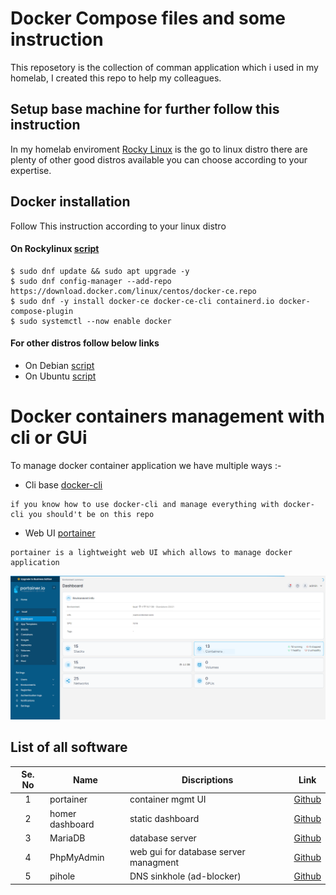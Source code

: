 # Docker Compose files and some instruction

This reposetory is the collection of comman application which i used in my homelab, I created this repo to help my colleagues.


## Setup base machine for further follow this instruction

In my homelab enviroment [Rocky Linux](https://rockylinux.org/about/#:~:text=It's%20name%20was%20chosen%20as,March%20and%20May%20of%202021.) is the go to linux distro there are plenty of other good distros available you can choose according to your expertise.

## Docker installation

Follow This instruction according to your linux distro

#### On Rockylinux [script](https://gist.github.com/ryanmaclean/91b270d858939729443f889760b4d72f)

```console
$ sudo dnf update && sudo apt upgrade -y 
$ sudo dnf config-manager --add-repo https://download.docker.com/linux/centos/docker-ce.repo
$ sudo dnf -y install docker-ce docker-ce-cli containerd.io docker-compose-plugin
$ sudo systemctl --now enable docker
```

#### For other distros follow below links

- On Debian [script](https://gist.github.com/angristan/389ad925b61c663153e6f582f7ef370e)
- On Ubuntu [script](https://github.com/docker/docker-install)

# Docker containers management with cli or GUi

To manage docker container application we have multiple ways :-

- Cli base [docker-cli](https://docs.docker.com/engine/reference/commandline/cli/)
```
if you know how to use docker-cli and manage everything with docker-cli you should't be on this repo
```

- Web UI   [portainer](https://docs.portainer.io/)
```
portainer is a lightweight web UI which allows to manage docker application
```

![alt text](https://github.com/idhirandar/homelab-container/raw/main/app-screenshot/portainer.png)


## List of all software 


|Se. No| **Name** |  **Discriptions** | **Link** |
| :---: | --- | --- | :---: |
1| portainer | container mgmt UI | [Github](https://github.com/portainer/portainer) |
2| homer dashboard | static dashboard | [Github](https://github.com/bastienwirtz/homer) |
3| MariaDB | database server | [Github](https://github.com/MariaDB/mariadb-docker) |
4| PhpMyAdmin | web gui for database server managment | [Github](https://github.com/phpmyadmin/docker) |
5| pihole | DNS sinkhole (ad-blocker) | [Github](https://github.com/pi-hole/pi-hole) |